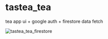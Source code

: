 # tastea_tea

tea app ui + google auth + firestore data fetch

![tastea_tea_firestore](https://user-images.githubusercontent.com/68443456/115766175-48c9c680-a3c5-11eb-82d9-33832e84ffcb.png)
